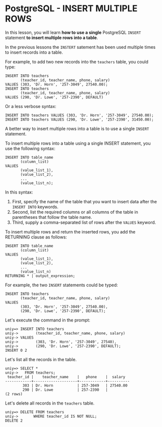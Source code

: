# PostgreSQL - INSERT MULTIPLE ROWS

In this lesson, you will learn **how to use a single** PostgreSQL `INSERT` statement **to insert multiple rows into a table**.

In the previous lessons the `INSTERT` satement has been used multiple times to insert records into a table.

For example, to add two new records into the `teachers` table, you could type:

```console
INSERT INTO teachers
       (teacher_id, teacher_name, phone, salary)
VALUES (303, 'Dr. Horn', '257-3049', 27540.00);
INSERT INTO teachers
       (teacher_id, teacher_name, phone, salary)
VALUES (290, 'Dr. Lowe', '257-2390', DEFAULT)
```

Or a less verbose syntax:

```console
INSERT INTO teachers VALUES (303, 'Dr. Horn', '257-3049', 27540.00);
INSERT INTO teachers VALUES (290, 'Dr. Lowe', '257-2390', 31450.00);
```

A better way to insert multiple rows into a table is to use a single `INSERT` statement.

To insert multiple rows into a table using a single INSERT statement, you use the following syntax:

```console
INSERT INTO table_name
       (column_list)
VALUES
       (value_list_1),
       (value_list_2),
       ...
       (value_list_n);
```

In this syntax:

1. First, specify the name of the table that you want to insert data after the `INSERT INTO` keywords.
2. Second, list the required columns or all columns of the table in parentheses that follow the table name.
3. Third, supply a comma-separated list of rows after the `VALUES` keyword.

To insert multiple rows and return the inserted rows, you add the RETURNING clause as follows:

```console
INSERT INTO table_name
       (column_list)
VALUES
       (value_list_1),
       (value_list_2),
       ...
       (value_list_n)
RETURNING * | output_expression;
```

For example, the two `INSERT` statements could be typed:

```console
INSERT INTO teachers
       (teacher_id, teacher_name, phone, salary)
VALUES
       (303, 'Dr. Horn', '257-3049', 27540.00),
       (290, 'Dr. Lowe', '257-2390', DEFAULT);
```

Let's execute the command in the prompt:

```console
uniy=> INSERT INTO teachers
uniy->        (teacher_id, teacher_name, phone, salary)
uniy-> VALUES
uniy->        (303, 'Dr. Horn', '257-3049', 27540),
uniy->        (290, 'Dr. Lowe', '257-2390', DEFAULT);
INSERT 0 2
```
Let's list all the records in the table.

```console
uniy=> SELECT *
uniy->   FROM teachers;
 teacher_id |    teacher_name    |   phone    |  salary
------------+--------------------+------------+----------
        303 | Dr. Horn           | 257-3049   | 27540.00
        290 | Dr. Lowe           | 257-2390   |
(2 rows)
```

Let's delete all records in the `teachers` table.

```console
uniy=> DELETE FROM teachers
uniy->       WHERE teacher_id IS NOT NULL;
DELETE 2
```
